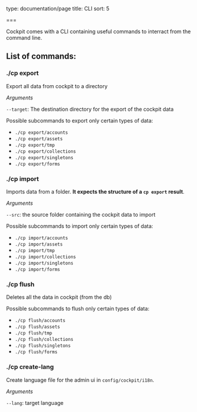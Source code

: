 type: documentation/page
title: CLI
sort: 5

===

Cockpit comes with a CLI containing useful commands to interract from the command line.


## List of commands:

### ./cp export

Export all data from cockpit to a directory

_Arguments_

`--target`: The destination directory for the export of the cockpit data

Possible subcommands to export only certain types of data:

- `./cp export/accounts`
- `./cp export/assets`
- `./cp export/tmp`
- `./cp export/collections`
- `./cp export/singletons`
- `./cp export/forms`

### ./cp import

Imports data from a folder. **It expects the structure of a `cp export` result**.

_Arguments_

`--src`: the source folder containing the cockpit data to import

Possible subcommands to import only certain types of data:

 - `./cp import/accounts`
 - `./cp import/assets`
 - `./cp import/tmp`
 - `./cp import/collections`
 - `./cp import/singletons`
 - `./cp import/forms`


### ./cp flush

Deletes all the data in cockpit (from the db)

Possible subcommands to flush only certain types of data:

- `./cp flush/accounts`
- `./cp flush/assets`
- `./cp flush/tmp`
- `./cp flush/collections`
- `./cp flush/singletons`
- `./cp flush/forms`


### ./cp create-lang

Create language file for the admin ui in `config/cockpit/i18n`.

_Arguments_

`--lang`: target language
